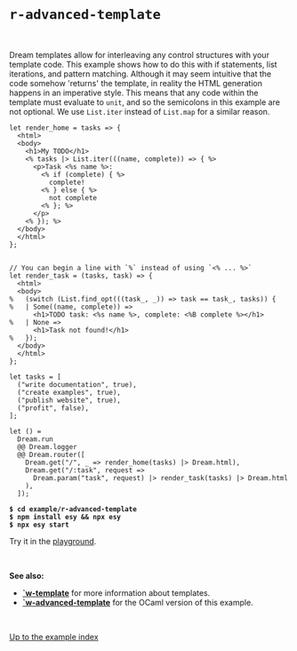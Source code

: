 # `r-advanced-template`

<br>

Dream templates allow for interleaving any control structures with your template code. This example shows how to do this with if statements, list iterations, and pattern matching. Although it may seem intuitive that the code somehow 'returns' the template, in reality the HTML generation happens in an imperative style. This means that any code within the template must evaluate to `unit`, and so the semicolons in this example are not optional. We use `List.iter` instead of `List.map` for a similar reason.

```reason
let render_home = tasks => {
  <html>
  <body>
    <h1>My TODO</h1>
    <% tasks |> List.iter(((name, complete)) => { %>
      <p>Task <%s name %>:
        <% if (complete) { %>
          complete!
        <% } else { %>
          not complete
        <% }; %>
      </p>
    <% }); %>
  </body>
  </html>
};


// You can begin a line with `%` instead of using `<% ... %>`
let render_task = (tasks, task) => {
  <html>
  <body>
%   (switch (List.find_opt(((task_, _)) => task == task_, tasks)) {
%   | Some((name, complete)) =>
      <h1>TODO task: <%s name %>, complete: <%B complete %></h1>
%   | None =>
      <h1>Task not found!</h1>
%   });
  </body>
  </html>
};

let tasks = [
  ("write documentation", true),
  ("create examples", true),
  ("publish website", true),
  ("profit", false),
];

let () =
  Dream.run
  @@ Dream.logger
  @@ Dream.router([
    Dream.get("/", _ => render_home(tasks) |> Dream.html),
    Dream.get("/:task", request =>
      Dream.param("task", request) |> render_task(tasks) |> Dream.html
    ),
  ]);
```

<pre><code><b>$ cd example/r-advanced-template</b>
<b>$ npm install esy && npx esy</b>
<b>$ npx esy start</b></code></pre>

Try it in the [playground](http://dream.as/r-advanced-template).

<br>

**See also:**

- [**`w-template**](../w-template) for more information about templates.
- [**`w-advanced-template**](../w-advanced-template) for the OCaml version of this example.

<br>

[Up to the example index](../#reason)
